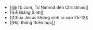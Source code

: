 - [[@ fb.com, Từ Nimrod đến Christmas]]
- [[Lễ Giáng Sinh]]
- [[Chúa Jesus không sinh ra vào 25-12]]
- [[Hội thông thiên học]]
